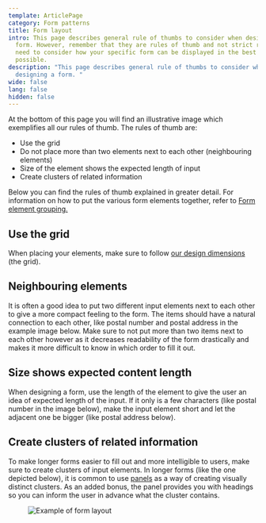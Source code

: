 ```yaml
---
template: ArticlePage
category: Form patterns
title: Form layout
intro: This page describes general rule of thumbs to consider when designing a
  form. However, remember that they are rules of thumb and not strict rules. You
  need to consider how your specific form can be displayed in the best fashion
  possible.
description: "This page describes general rule of thumbs to consider when
  designing a form. "
wide: false
lang: false
hidden: false
---
```

At the bottom of this page you will find an illustrative image which exemplifies all our rules of thumb. The rules of thumb are:

* Use the grid
* Do not place more than two elements next to each other (neighbouring elements)
* Size of the element shows the expected length of input
* Create clusters of related information

Below you can find the rules of thumb explained in greater detail. For information on how to put the various form elements together, refer to [Form element grouping.](form-element-grouping)

## Use the grid

When placing your elements, make sure to follow [our design dimensions](/visual-identity/design-dimensions) (the grid).

## Neighbouring elements 

It is often a good idea to put two different input elements next to each other to give a more compact feeling to the form. The items should have a natural connection to each other, like postal number and postal address in the example image below. Make sure to not put more than two items next to each other however as it decreases readability of the form drastically and makes it more difficult to know in which order to fill it out.

## Size shows expected content length

When designing a form, use the length of the element to give the user an idea of expected length of the input. If it only is a few characters (like postal number in the image below), make the input element short and let the adjacent one be bigger (like postal address below).

## Create clusters of related information

To make longer forms easier to fill out and more intelligible to users, make sure to create clusters of input elements. In longer forms (like the one depicted below), it is common to use [panels](/components/web/page-content/panel) as a way of creating visually distinct clusters. As an added bonus, the panel provides you with headings so you can inform the user in advance what the cluster contains.

<figure class="Image Image__background"><img src="/img/form-grouping-examples.png" srcset="/img/form-grouping-examples.png 2x" alt="Example of form layout"><figcaption><div class="Image__caption"></div></figcaption></figure>